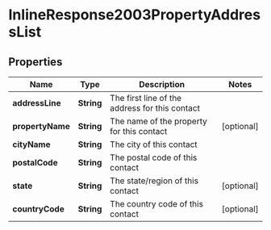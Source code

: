 

# InlineResponse2003PropertyAddressList


## Properties

Name | Type | Description | Notes
------------ | ------------- | ------------- | -------------
**addressLine** | **String** | The first line of the address for this contact | 
**propertyName** | **String** | The name of the property for this contact |  [optional]
**cityName** | **String** | The city of this contact | 
**postalCode** | **String** | The postal code of this contact | 
**state** | **String** | The state/region of this contact |  [optional]
**countryCode** | **String** | The country code of this contact |  [optional]



